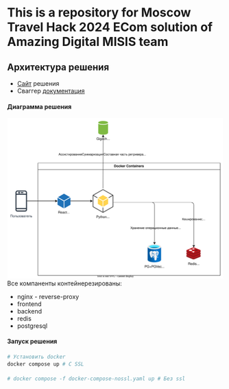 # This is a repository for Moscow Travel Hack 2024 ECom solution of Amazing Digital MISIS team


## Архитектура решения
- [Сайт](https://amazing-digital-misis.ru/) решения
- Сваггер [документация](https://amazing-digital-misis.ru:8000/docs)

#### Диаграмма решения
![arch](docs/arch.svg)
Все компаненты контейнерезированы:
- nginx - reverse-proxy
- frontend
- backend
- redis
- postgresql

#### Запуск решения
```bash
# Установить docker
docker compose up # С SSL

# docker compose -f docker-compose-nossl.yaml up # Без ssl
```
